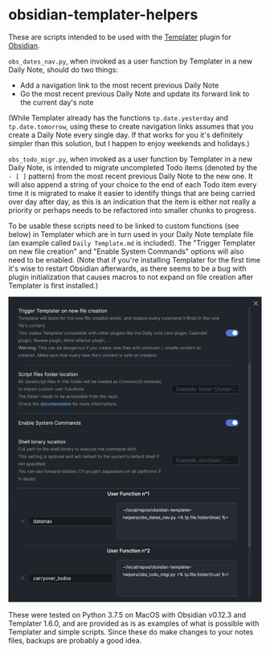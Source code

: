 # obsidian-templater-helpers

These are scripts intended to be used with the [Templater](https://github.com/SilentVoid13/Templater) plugin for [Obsidian](https://obsidian.md).

`obs_dates_nav.py`, when invoked as a user function by Templater in a new Daily Note, should do two things:
  - Add a navigation link to the most recent previous Daily Note
  - Go the most recent previous Daily Note and update its forward link to the current day's note

(While Templater already has the functions `tp.date.yesterday` and `tp.date.tomorrow`, using these to create navigation links assumes that you create a Daily Note every single day. If that works for you it's definitely simpler than this solution, but I happen to enjoy weekends and holidays.)

`obs_todo_migr.py`, when invoked as a user function by Templater in a new Daily Note, is intended to migrate uncompleted Todo items (denoted by the `- [ ]` pattern) from the most recent previous Daily Note to the new one. It will also append a string of your choice to the end of each Todo item every time it is migrated to make it easier to identify things that are being carried over day after day, as this is an indication that the item is either not really a priority or perhaps needs to be refactored into smaller chunks to progress.

To be usable these scripts need to be linked to custom functions (see below) in Templater which are in turn used in your Daily Note template file (an example called `Daily Template.md` is included). The "Trigger Templater on new file creation" and "Enable System Commands" options will also need to be enabled. (Note that if you're installing Templater for the first time it's wise to restart Obsidian afterwards, as there seems to be a bug with plugin initialization that causes macros to not expand on file creation after Templater is first installed.)

![Templater Settings](templater_config.png?raw=true "Templater Settings")

These were tested on Python 3.7.5 on MacOS with Obsidian v0.12.3 and Templater 1.6.0, and are provided as is as examples of what is possible with Templater and simple scripts. Since these do make changes to your notes files, backups are probably a good idea.
